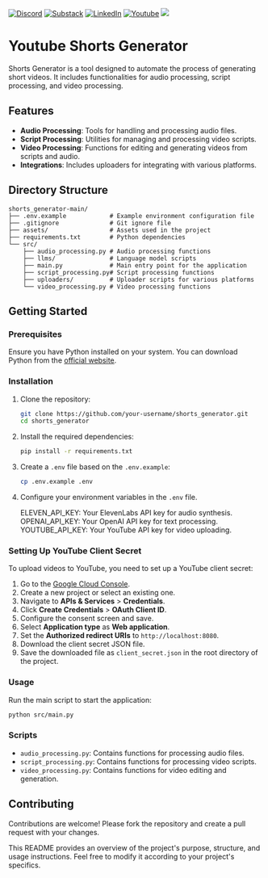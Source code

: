 
[![Discord](https://img.shields.io/badge/Discord-Join-7289DA?style=flat&logo=discord&logoColor=white)](https://discord.gg/4AfQ2X3Ffc)
[![Substack](https://img.shields.io/badge/Substack-Subscribe-orange?style=flat&logo=substack&logoColor=white)](https://breakintodata.substack.com/about)
[![LinkedIn](https://img.shields.io/badge/LinkedIn-Follow-blue.svg?logo=linkedin&logoColor=white)](https://www.linkedin.com/company/break-into-data/) [![Youtube](https://img.shields.io/badge/YouTube-Subscribe-red)](https://www.youtube.com/channel/UCv9TSSXw9SVWdQreJo2ZU_Q)  ![](https://visitor-badge.laobi.icu/badge?page_id=break-into-data.shorts_generator) 
# Youtube Shorts Generator

Shorts Generator is a tool designed to automate the process of generating short videos. It includes functionalities for audio processing, script processing, and video processing.

## Features

- **Audio Processing**: Tools for handling and processing audio files.
- **Script Processing**: Utilities for managing and processing video scripts.
- **Video Processing**: Functions for editing and generating videos from scripts and audio.
- **Integrations**: Includes uploaders for integrating with various platforms.

## Directory Structure

```plaintext
shorts_generator-main/
├── .env.example            # Example environment configuration file
├── .gitignore              # Git ignore file
├── assets/                 # Assets used in the project
├── requirements.txt        # Python dependencies
└── src/
    ├── audio_processing.py # Audio processing functions
    ├── llms/               # Language model scripts
    ├── main.py             # Main entry point for the application
    ├── script_processing.py# Script processing functions
    ├── uploaders/          # Uploader scripts for various platforms
    └── video_processing.py # Video processing functions
```

## Getting Started

### Prerequisites

Ensure you have Python installed on your system. You can download Python from the [official website](https://www.python.org/).

### Installation

1. Clone the repository:
    ```sh
    git clone https://github.com/your-username/shorts_generator.git
    cd shorts_generator
    ```

2. Install the required dependencies:
    ```sh
    pip install -r requirements.txt
    ```

3. Create a `.env` file based on the `.env.example`:
    ```sh
    cp .env.example .env
    ```

4. Configure your environment variables in the `.env` file.

    ELEVEN_API_KEY: Your ElevenLabs API key for audio synthesis.
    OPENAI_API_KEY: Your OpenAI API key for text processing.
    YOUTUBE_API_KEY: Your YouTube API key for video uploading.

   
### Setting Up YouTube Client Secret

To upload videos to YouTube, you need to set up a YouTube client secret:

1. Go to the [Google Cloud Console](https://console.cloud.google.com/).
2. Create a new project or select an existing one.
3. Navigate to **APIs & Services** > **Credentials**.
4. Click **Create Credentials** > **OAuth Client ID**.
5. Configure the consent screen and save.
6. Select **Application type** as **Web application**.
7. Set the **Authorized redirect URIs** to `http://localhost:8080`.
8. Download the client secret JSON file.
9. Save the downloaded file as `client_secret.json` in the root directory of the project.


### Usage

Run the main script to start the application:
```sh
python src/main.py
```

### Scripts

- `audio_processing.py`: Contains functions for processing audio files.
- `script_processing.py`: Contains functions for processing video scripts.
- `video_processing.py`: Contains functions for video editing and generation.

## Contributing

Contributions are welcome! Please fork the repository and create a pull request with your changes.




This README provides an overview of the project's purpose, structure, and usage instructions. Feel free to modify it according to your project's specifics.
